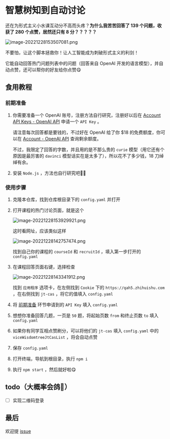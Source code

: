 # 智慧树知到自动讨论
还在为形式主义小水课互动分不高而头疼？**为什么我苦苦回答了 139 个问题，收获了 280 个点赞，居然还只有 8 分？？？？？**

![image-20221228153507081.png](https://bj.bcebos.com/baidu-rmb-video-cover-1/6a27c6a65caa86f3d0ebb4318ac469d8.png)

不要怕，让这个脚本拯救你！让人工智能成为刺破形式主义的利剑！

它能自动回答热门问题列表中的问题（回答来自 OpenAI 开发的语言模型），并自动点赞，还可以帮你的好友给你点赞😋



## 食用教程

### 前期准备

1. 你需要准备一个 OpenAI 账号，注册方法自行研究，注册好以后在 [Account API Keys - OpenAI API](https://beta.openai.com/account/api-keys) 申请一个 `API Key` 。

   请注意每次回答都是要钱的，不过好在 OpenAI 给了你 $18 的免费额度，你可以在 [Account - OpenAI API](https://beta.openai.com/account/usage) 查询剩余额度。

   不过，我限定了回答的字数，并且用的是不那么贵的 `curie` 模型（用它还有个原因是最厉害的 `davinci`  模型话实在是太多了），所以花不了多少钱，18 刀绰绰有余。

2. 安装 `Node.js` ，方法也自行研究吧😶‍🌫️



### 使用步骤

1. 克隆本仓库，找到仓库根目录下的 `config.yaml` 并打开

2. 打开课程的热门讨论页面，就是这个

   ![image-20221228153929921.png](https://bj.bcebos.com/baidu-rmb-video-cover-1/e159c8ee909f8829e31335476a20e777.png)

   这时看网址，应该类似这样

   ![image-20221228142757474.png](https://bj.bcebos.com/baidu-rmb-video-cover-1/70438a033a5ac7ebf7214e82301daf0a.png)

   找到自己你的课程的 `courseId` 和 `recruitId` ，填入第一步打开的 `config.yaml`

3. 在课程回答页面右键，选择检查

   ![image-20221228143341912.png](https://bj.bcebos.com/baidu-rmb-video-cover-1/a82ab90156be82cbc6c414caa053a8aa.png)

   找到 `应用程序` 选项卡，在左侧找到 `Cookie` 下的 `https://qah5.zhihuishu.com` ，在右侧找到 `jt-cas` ，将它的值填入 `config.yaml`

4. 将 [前期准备](#前期准备) 环节申请到的 `API Key` 填入 `config.yaml`

5. 想想你准备回答几题，一页是 `50` 题，将起始页数 `from` 和终止页数 `to` 填入 `config.yaml` 

5. 如果你有同学互相点赞刷分，可以将他们的 `jt-cas` 填入 `config.yaml` 中的 `viceWisdomtreeJtCasList` ，将会自动点赞

5. 保存  `config.yaml` 

6. 打开终端，导航到根目录，执行 `npm i`

7. 执行 `npm start` ，然后就好啦😋



## todo（大概率会鸽🤥）

- [ ] 实现二维码登录



## 最后

欢迎提 [issue](https://github.com/JiunnTarn/wisdomtree_auto_discuss/issues) 

